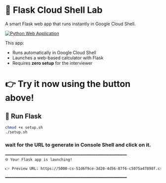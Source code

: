 
# 🧪 Flask Cloud Shell Lab

A smart Flask web app that runs instantly in Google Cloud Shell.

[![Python Web Application](https://gstatic.com/cloudssh/images/open-btn.svg)](https://console.cloud.google.com/cloudshell/open?cloudshell_git_repo=https://github.com/guy-hemo/website&cloudshell_tutorial=README.md)


This app:
- Runs automatically in Google Cloud Shell
- Launches a web-based calculator with Flask
- Requires **zero setup** for the interviewer

👉 Try it now using the button above!
=======

## 🚀 Run Flask

```bash
chmod +x setup.sh
./setup.sh
```
### wait for the URL to generate in Console Shell and click on it. 
```bash
━━━━━━━━━━━━━━━━━━━━━━━━━━━━━━━━━━━━━━━━━━━━━━━━━━━━━━━
🌐 Your Flask app is launching!

👉 Preview URL: https://5000-cs-51d6f9ce-3d20-4d56-87f6-c5075a47898f.cs-europe-west4-pear.cloudshell.dev

━━━━━━━━━━━━━━━━━━━━━━━━━━━━━━━━━━━━━━━━━━━━━━━━━━━━━━━
```
